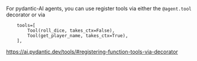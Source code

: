 For pydantic-AI agents, you can use register tools via either the `@agent.tool` decorator or via
```
    tools=[  
        Tool(roll_dice, takes_ctx=False),
        Tool(get_player_name, takes_ctx=True),
    ],
```
https://ai.pydantic.dev/tools/#registering-function-tools-via-decorator